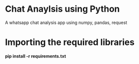 # Chat Anaylsis using Python
A whatsapp chat analysis app using numpy, pandas, request 
# Importing the required libraries
#### pip install -r requirements.txt

